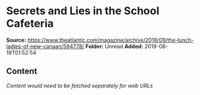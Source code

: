 # Secrets and Lies in the School Cafeteria

**Source:** https://www.theatlantic.com/magazine/archive/2019/09/the-lunch-ladies-of-new-canaan/594778/
**Folder:** Unread
**Added:** 2019-08-19T01:52:54




## Content
*Content would need to be fetched separately for web URLs*
